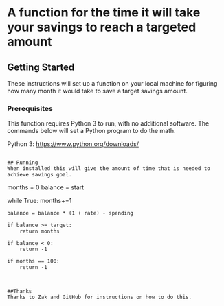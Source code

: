# A function for the time it will take your savings to reach a targeted amount

## Getting Started

These instructions will set up a function on your local machine for figuring how many month it would take to save a target savings amount.

### Prerequisites

This function requires Python 3 to run, with no additional software.  The commands below will set a Python program to do the math.

Python 3: https://www.python.org/downloads/

```

## Running
When installed this will give the amount of time that is needed to achieve savings goal.

```
months = 0
balance = start

while True:
    months+=1

    balance = balance * (1 + rate) - spending

    if balance >= target:
        return months

    if balance < 0:
        return -1

    if months == 100:
        return -1
```


##Thanks
Thanks to Zak and GitHub for instructions on how to do this.